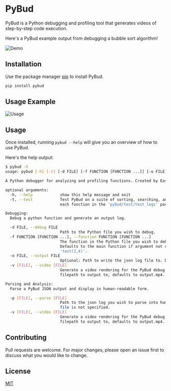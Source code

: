# PyBud

PyBud is a Python debugging and profiling tool that generates videos of step-by-step code execution.

Here's a PyBud example output from debugging a bubble sort algorithm!

![Demo](https://streamable.com/s/9ubtq/kudngz)

## Installation

Use the package manager [pip](https://pip.pypa.io/en/stable/) to install PyBud.

```bash
pip install pybud
```

## Usage Example

![Usage](recordings/demo.gif)

## Usage

Once installed, running `pybud --help` will give you an overview of how to use PyBud.

Here's the help output:

```bash
$ pybud -h
usage: pybud [-h] [-t] [-d FILE] [-f FUNCTION [FUNCTION ...]] [-o FILE] [-v [FILE]] [-p [FILE]]

A Python debugger for analyzing and profiling functions. Created by Eastan Giebler.

optional arguments:
  -h, --help            show this help message and exit
  -t, --test            Test PyBud on a suite of sorting, searching, and similar algorithms. Outputs a PyBud JSON for
                        each function in the 'pybud/test/test_logs' package.

Debugging:
  Debug a python function and generate an output log.

  -d FILE, --debug FILE
                        Path to the Python file you wish to debug.
  -f FUNCTION [FUNCTION ...], --function FUNCTION [FUNCTION ...]
                        The function in the Python file you wish to debug, along with the arguments you wish to pass.
                        Defaults to the main function if argument not used. EXAMPLE: '--function test 2 4' will call
                        'test(2,4)'.
  -o FILE, --output FILE
                        Optional: Path to write the json log file to. Defaults to output.pybud if argument not used.
  -v [FILE], --video [FILE]
                        Generate a video rendering for the PyBud debug steps of the program flow. Optional: provide a
                        filepath to output to, defaults to output.mp4.

Parsing and Analysis:
  Parse a PyBud JSON output and display in human-readable form.

  -p [FILE], --parse [FILE]
                        Path to the json log you wish to parse into human-readable form. Defaults to output.pybud if a
                        file is not specified.
  -v [FILE], --video [FILE]
                        Generate a video rendering for the PyBud debug steps of the program flow. Optional: provide a
                        filepath to output to, defaults to output.mp4.
```

## Contributing
Pull requests are welcome. For major changes, please open an issue first to discuss what you would like to change.

## License
[MIT](https://choosealicense.com/licenses/mit/)
